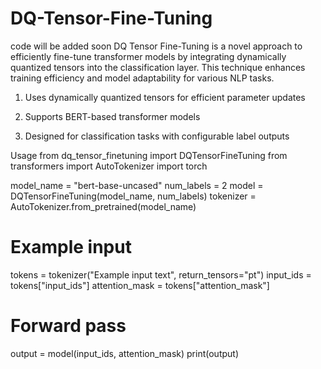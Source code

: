 # DQ-Tensor-Fine-Tuning
code will be added soon
DQ Tensor Fine-Tuning is a novel approach to efficiently fine-tune transformer models by integrating dynamically quantized tensors into the classification layer. This technique enhances training efficiency and model adaptability for various NLP tasks.

1) Uses dynamically quantized tensors for efficient parameter updates

2) Supports BERT-based transformer models

3) Designed for classification tasks with configurable label outputs


Usage
from dq_tensor_finetuning import DQTensorFineTuning
from transformers import AutoTokenizer
import torch

model_name = "bert-base-uncased"
num_labels = 2
model = DQTensorFineTuning(model_name, num_labels)
tokenizer = AutoTokenizer.from_pretrained(model_name)

# Example input
tokens = tokenizer("Example input text", return_tensors="pt")
input_ids = tokens["input_ids"]
attention_mask = tokens["attention_mask"]

# Forward pass
output = model(input_ids, attention_mask)
print(output)
